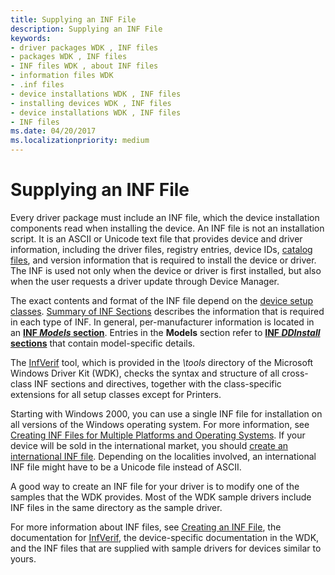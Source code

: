 ```yaml
---
title: Supplying an INF File
description: Supplying an INF File
keywords:
- driver packages WDK , INF files
- packages WDK , INF files
- INF files WDK , about INF files
- information files WDK
- .inf files
- device installations WDK , INF files
- installing devices WDK , INF files
- device installations WDK , INF files
- INF files
ms.date: 04/20/2017
ms.localizationpriority: medium
---
```


# Supplying an INF File





Every driver package must include an INF file, which the device installation components read when installing the device. An INF file is not an installation script. It is an ASCII or Unicode text file that provides device and driver information, including the driver files, registry entries, device IDs, [catalog files](catalog-files.md), and version information that is required to install the device or driver. The INF is used not only when the device or driver is first installed, but also when the user requests a driver update through Device Manager.

The exact contents and format of the INF file depend on the [device setup classes](./overview-of-device-setup-classes.md). [Summary of INF Sections](summary-of-inf-sections.md) describes the information that is required in each type of INF. In general, per-manufacturer information is located in an [**INF *Models* section**](inf-models-section.md). Entries in the **Models** section refer to [**INF *DDInstall* sections**](inf-ddinstall-section.md) that contain model-specific details.

The [InfVerif](../devtest/infverif.md) tool, which is provided in the *\\tools* directory of the Microsoft Windows Driver Kit (WDK), checks the syntax and structure of all cross-class INF sections and directives, together with the class-specific extensions for all setup classes except for Printers.

Starting with Windows 2000, you can use a single INF file for installation on all versions of the Windows operating system. For more information, see [Creating INF Files for Multiple Platforms and Operating Systems](creating-inf-files-for-multiple-platforms-and-operating-systems.md). If your device will be sold in the international market, you should [create an international INF file](creating-international-inf-files.md). Depending on the localities involved, an international INF file might have to be a Unicode file instead of ASCII.

A good way to create an INF file for your driver is to modify one of the samples that the WDK provides. Most of the WDK sample drivers include INF files in the same directory as the sample driver.

For more information about INF files, see [Creating an INF File](overview-of-inf-files.md), the documentation for [InfVerif](../devtest/infverif.md), the device-specific documentation in the WDK, and the INF files that are supplied with sample drivers for devices similar to yours.

 

